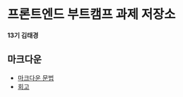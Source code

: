 # 프론트엔드 부트캠프 과제 저장소

**13기 김태경**

## 마크다운

- [마크다운 문법](./src/md/markdown.md)
- [회고](./src/md/retrospect.md)
